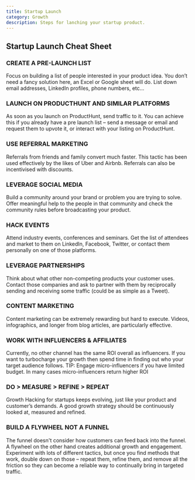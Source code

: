 ```yaml
---
title: Startup Launch
category: Growth
description: Steps for lanching your startup product.
---
```


## Startup Launch Cheat Sheet

### CREATE A PRE-LAUNCH LIST

Focus on building a list of people interested in your product idea. You don’t need a fancy solution here, an Excel or Google sheet will do. List down email addresses, LinkedIn profiles, phone numbers, etc…

### LAUNCH ON PRODUCTHUNT AND SIMILAR PLATFORMS
As soon as you launch on ProductHunt, send traffic to it. You can achieve this if you already have a pre launch list – send a message or email and request them to upvote it, or interact with your listing on ProductHunt.

### USE REFERRAL MARKETING
Referrals from friends and family convert much faster. This tactic has been used effectively by the likes of Uber and Airbnb. Referrals can also be incentivised with discounts.

### LEVERAGE SOCIAL MEDIA
Build a community around your brand or problem you are trying to solve. Offer meaningful help to the people in that community and check the community rules before broadcasting your product.

### HACK EVENTS
Attend industry events, conferences and seminars. Get the list of attendees and market to them on LinkedIn, Facebook, Twitter, or contact them personally on one of those platforms.

### LEVERAGE PARTNERSHIPS
Think about what other non-competing products your customer uses. Contact those companies and ask to partner with them by reciprocally sending and receiving some traffic (could be as simple as a Tweet).

### CONTENT MARKETING
Content marketing can be extremely rewarding but hard to execute. Videos, infographics, and longer from blog articles, are particularly effective.
 
### WORK WITH INFLUENCERS & AFFILIATES
Currently, no other channel has the same ROI overall as influencers. If you want to turbocharge your growth then spend
time in finding out who your target audience follows. TIP: Engage micro-influencers if you have limited budget. In many cases micro-influencers return higher ROI

### DO > MEASURE > REFINE > REPEAT
Growth Hacking for startups keeps evolving, just like your product and customer’s demands. A good growth strategy should be continuously looked at, measured and refined.

### BUILD A FLYWHEEL NOT A FUNNEL
The funnel doesn't consider how customers can feed back into the funnel. A flywheel on the other hand creates additional growth and engagement. Experiment with lots of different tactics, but once you find methods that work, double down on those – repeat them, refine them, and remove all the friction so they can become a reliable way to continually bring in targeted traffic.
